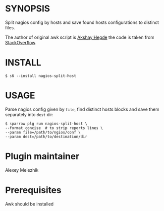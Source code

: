 # SYNOPSIS

Split nagios config by hosts and save found hosts configurations to distinct files.

The author of original awk script is [Akshay Hegde](https://stackoverflow.com/users/3161993/akshay-hegde)
the code is taken from [StackOverflow](https://stackoverflow.com/a/46197347/5147708).


# INSTALL

    $ s6 --install nagios-split-host

# USAGE

Parse nagios config given by `file`, find distinct hosts blocks and save them separately into `dest` dir:

    $ sparrow plg run nagios-split-host \
    --format concise  # to strip reports lines \
    --param file=/path/to/ngios/conf \
    --param dest=/path/to/destination/dir


# Plugin maintainer

Alexey Melezhik

# Prerequisites

Awk should be installed


